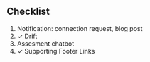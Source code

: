 ## Checklist

1. Notification: connection request, blog post
1. ✓ Drift
1. Assesment chatbot
1. ✓ Supporting Footer Links
